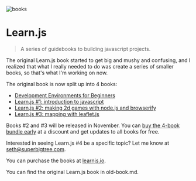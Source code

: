 ![books](http://learnjs.io/img/books/four-books.png)

# Learn.js
> A series of guidebooks to building javascript projects.

The original Learn.js book started to get big and mushy and confusing, and I realized that what I really needed to do was create a series of smaller books, so that's what I'm working on now.

The original book is now split up into 4 books:

- [Development Environments for Beginners](http://learnjs.io/books/dev-envs/)
- [Learn.js #1: introduction to javascript](http://learnjs.io/books/learnjs-01/)
- [Learn.js #2: making 2d games with node.js and browserify](http://learnjs.io/books/learnjs-02/)
- [Learn.js #3: mapping with leaflet.js](http://learnjs.io/books/learnjs-03/)

Books #2 and #3 will be released in November. You can [buy the 4-book bundle early](http://learnjs.io/) at a discount and get updates to all books for free.

Interested in seeing Learn.js #4 be a specific topic? Let me know at seth@superbigtree.com.

You can purchase the books at [learnjs.io](http://learnjs.io).


You can find the original Learn.js book in old-book.md.
